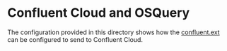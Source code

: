 # Confluent Cloud and OSQuery

The configuration provided in this directory shows how the [confluent.ext](../confluent.ext) can be configured to send to Confluent Cloud.
